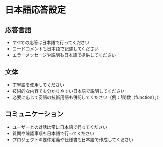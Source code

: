 # 日本語応答設定

## 応答言語

- すべての応答は日本語で行ってください
- コードコメントも日本語で記述してください
- エラーメッセージや説明も日本語で提供してください

## 文体

- 丁寧語を使用してください
- 技術的な内容でも分かりやすい日本語で説明してください
- 必要に応じて英語の技術用語も併記してください（例：「関数（function）」）

## コミュニケーション

- ユーザーとの対話は常に日本語で行ってください
- 質問や確認事項も日本語で行ってください
- プロジェクトの要件定義や仕様書も日本語で作成してください
